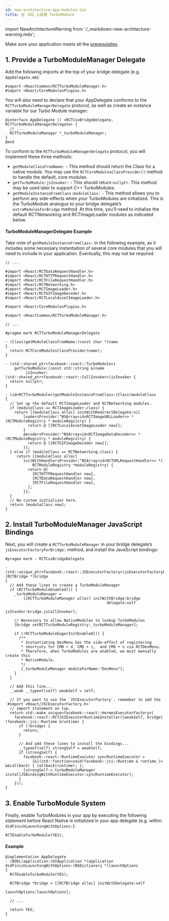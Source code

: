 ```yaml
---
id: new-architecture-app-modules-ios
title: 在 iOS 上启用 TurboModule
---
```


import NewArchitectureWarning from './\_markdown-new-architecture-warning.mdx';

<NewArchitectureWarning/>

Make sure your application meets all the [prerequisites](new-architecture-app-intro).

## 1. Provide a TurboModuleManager Delegate

Add the following imports at the top of your bridge delegate (e.g. `AppDelegate.mm`):

```objc
#import <ReactCommon/RCTTurboModuleManager.h>
#import <React/CoreModulesPlugins.h>
```

You will also need to declare that your AppDelegate conforms to the `RCTTurboModuleManagerDelegate` protocol, as well as create an instance variable for our Turbo Module manager:

```objc
@interface AppDelegate () <RCTCxxBridgeDelegate, RCTTurboModuleManagerDelegate> {
  // ...
  RCTTurboModuleManager *_turboModuleManager;
}
@end
```

To conform to the `RCTTurboModuleManagerDelegate` protocol, you will implement these three methods:

- `getModuleClassFromName:` - This method should return the Class for a native module. You may use the `RCTCoreModulesClassProvider()` method to handle the default, core modules.
- `getTurboModule:jsInvoker:` - This should return `nullptr`. This method may be used later to support C++ TurboModules.
- `getModuleInstanceFromClass:moduleClass:` - This method allows you to perform any side-effects when your TurboModules are initialized. This is the TurboModule analogue to your bridge delegate’s `extraModulesForBridge` method. At this time, you’ll need to initialize the default RCTNetworking and RCTImageLoader modules as indicated below.

#### TurboModuleManagerDelegate Example

Take note of `getModuleInstanceFromClass:` in the following example, as it includes some necessary instantiation of several core modules that you will need to include in your application. Eventually, this may not be required.

```objc title='AppDelegate.mm'
// ...

#import <React/RCTDataRequestHandler.h>
#import <React/RCTHTTPRequestHandler.h>
#import <React/RCTFileRequestHandler.h>
#import <React/RCTNetworking.h>
#import <React/RCTImageLoader.h>
#import <React/RCTGIFImageDecoder.h>
#import <React/RCTLocalAssetImageLoader.h>

#import <React/CoreModulesPlugins.h>

#import <ReactCommon/RCTTurboModuleManager.h>

// ...

#pragma mark RCTTurboModuleManagerDelegate

- (Class)getModuleClassFromName:(const char *)name
{
  return RCTCoreModulesClassProvider(name);
}

- (std::shared_ptr<facebook::react::TurboModule>)
    getTurboModule:(const std::string &)name
         jsInvoker:(std::shared_ptr<facebook::react::CallInvoker>)jsInvoker {
  return nullptr;
}

- (id<RCTTurboModule>)getModuleInstanceFromClass:(Class)moduleClass
{
  // Set up the default RCTImageLoader and RCTNetworking modules.
  if (moduleClass == RCTImageLoader.class) {
    return [[moduleClass alloc] initWithRedirectDelegate:nil
        loadersProvider:^NSArray<id<RCTImageURLLoader>> *(RCTModuleRegistry * moduleRegistry) {
          return @ [[RCTLocalAssetImageLoader new]];
        }
        decodersProvider:^NSArray<id<RCTImageDataDecoder>> *(RCTModuleRegistry * moduleRegistry) {
          return @ [[RCTGIFImageDecoder new]];
        }];
  } else if (moduleClass == RCTNetworking.class) {
     return [[moduleClass alloc]
        initWithHandlersProvider:^NSArray<id<RCTURLRequestHandler>> *(
            RCTModuleRegistry *moduleRegistry) {
          return @[
            [RCTHTTPRequestHandler new],
            [RCTDataRequestHandler new],
            [RCTFileRequestHandler new],
          ];
        }];
  }
  // No custom initializer here.
  return [moduleClass new];
}
```

## 2. Install TurboModuleManager JavaScript Bindings

Next, you will create a `RCTTurboModuleManager` in your bridge delegate’s `jsExecutorFactoryForBridge:` method, and install the JavaScript bindings:

```objc
#pragma mark - RCTCxxBridgeDelegate

- (std::unique_ptr<facebook::react::JSExecutorFactory>)jsExecutorFactoryForBridge:(RCTBridge *)bridge
{
  // Add these lines to create a TurboModuleManager
  if (RCTTurboModuleEnabled()) {
    _turboModuleManager =
        [[RCTTurboModuleManager alloc] initWithBridge:bridge
                                             delegate:self
                                            jsInvoker:bridge.jsCallInvoker];

    // Necessary to allow NativeModules to lookup TurboModules
    [bridge setRCTTurboModuleRegistry:_turboModuleManager];

    if (!RCTTurboModuleEagerInitEnabled()) {
      /**
       * Instantiating DevMenu has the side-effect of registering
       * shortcuts for CMD + d, CMD + i,  and CMD + n via RCTDevMenu.
       * Therefore, when TurboModules are enabled, we must manually create this
       * NativeModule.
       */
       [_turboModuleManager moduleForName:"DevMenu"];
    }
  }

  // Add this line...
  __weak __typeof(self) weakSelf = self;

  // If you want to use the `JSCExecutorFactory`, remember to add the `#import <React/JSCExecutorFactory.h>`
  // import statement on top.
  return std::make_unique<facebook::react::HermesExecutorFactory>(
    facebook::react::RCTJSIExecutorRuntimeInstaller([weakSelf, bridge](facebook::jsi::Runtime &runtime) {
      if (!bridge) {
        return;
      }

      // And add these lines to install the bindings...
      __typeof(self) strongSelf = weakSelf;
      if (strongSelf) {
        facebook::react::RuntimeExecutor syncRuntimeExecutor =
            [&](std::function<void(facebook::jsi::Runtime & runtime_)> &&callback) { callback(runtime); };
        [strongSelf->_turboModuleManager installJSBindingWithRuntimeExecutor:syncRuntimeExecutor];
      }
    }));
}
```

## 3. Enable TurboModule System

Finally, enable TurboModules in your app by executing the following statement before React Native is initialized in your app delegate (e.g. within `didFinishLaunchingWithOptions:`):

```objc
RCTEnableTurboModule(YES);
```

#### Example

```objc
@implementation AppDelegate
- (BOOL)application:(UIApplication *)application didFinishLaunchingWithOptions:(NSDictionary *)launchOptions
{
  RCTEnableTurboModule(YES);

  RCTBridge *bridge = [[RCTBridge alloc] initWithDelegate:self
                                            launchOptions:launchOptions];

  // ...

  return YES;
}
```
